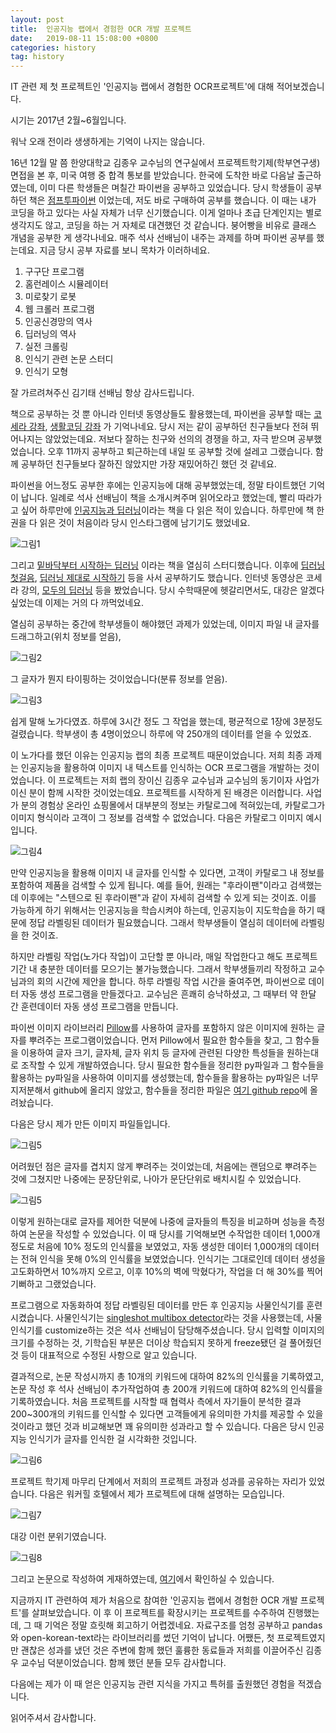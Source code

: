 ```yaml
---
layout: post
title:  인공지능 랩에서 경험한 OCR 개발 프로젝트
date:   2019-08-11 15:08:00 +0800
categories: history
tag: history
---
```


IT 관련 제 첫 프로젝트인 '인공지능 랩에서 경험한 OCR프로젝트'에 대해 적어보겠습니다. 

시기는 2017년 2월~6월입니다.

워낙 오래 전이라 생생하게는 기억이 나지는 않습니다. 

16년 12월 말 쯤 한양대학교 김종우 교수님의 연구실에서 프로젝트학기제(학부연구생) 면접을 본 후, 미국 여행 중 합격 통보를 받았습니다. 한국에 도착한 바로 다음날 출근하였는데, 이미 다른 학생들은 며칠간 파이썬을 공부하고 있었습니다. 당시 학생들이 공부하던 책은 [점프투파이썬](https://wikidocs.net/book/1) 이었는데, 저도 바로 구매하여 공부를 했습니다. 이 때는 내가 코딩을 하고 있다는 사실 자체가 너무 신기했습니다. 이게 얼마나 초급 단계인지는 별로 생각지도 않고, 코딩을 하는 거 자체로 대견했던 것 같습니다. 붕어빵을 비유로 클래스 개념을 공부한 게 생각나네요. 매주 석사 선배님이 내주는 과제를 하며 파이썬 공부를 했는데요. 지금 당시 공부 자료를 보니 목차가 이러하네요.

1. 구구단 프로그램
2. 홈런레이스 시뮬레이터
3. 미로찾기 로봇
4. 웹 크롤러 프로그램
5. 인공신경망의 역사
6. 딥러닝의 역사
7. 실전 크롤링
8. 인식기 관련 논문 스터디
9. 인식기 모형

잘 가르려쳐주신 김기태 선배님 항상 감사드립니다.

책으로 공부하는 것 뿐 아니라 인터넷 동영상들도 활용했는데, 파이썬을 공부할 때는 [코세라 강좌](https://www.coursera.org/learn/python?specialization=python), [생활코딩 강좌](https://www.opentutorials.org/course/1750) 가 기억나네요. 당시 저는 같이 공부하던 친구들보다 전혀 뛰어나지는 않았었는데요. 저보다 잘하는 친구와 선의의 경쟁을 하고, 자극 받으며 공부했었습니다. 오후 11까지 공부하고 퇴근하는데 내일 또 공부할 것에 설레고 그랬습니다. 함께 공부하던 친구들보다 잘하진 않았지만 가장 재밌어하긴 했던 것 같네요.

파이썬을 어느정도 공부한 후에는 인공지능에 대해 공부했었는데, 정말 타이트했던 기억이 납니다. 일례로 석사 선배님이 책을 소개시켜주며 읽어오라고 했었는데, 빨리 따라가고 싶어 하루만에 [인공지능과 딥러닝](https://book.naver.com/bookdb/book_detail.nhn?bid=9832011)이라는 책을 다 읽은 적이 있습니다. 하루만에 책 한권을 다 읽은 것이 처음이라 당시 인스타그램에 남기기도 했었네요.

![그림1](http://dl.dropbox.com/s/9kv1n136s5vlv4v/%EA%B7%B8%EB%A6%BC1.jpeg)

그리고 [밑바닥부터 시작하는 딥러닝](https://book.naver.com/bookdb/book_detail.nhn?bid=11492334) 이라는 책을 열심히 스터디했습니다. 이후에 [딥러닝 첫걸음](https://book.naver.com/bookdb/book_detail.nhn?bid=11477902), [딥러닝 제대로 시작하기](https://book.naver.com/bookdb/book_detail.nhn?bid=11134429) 등을 사서 공부하기도 했습니다. 인터넷 동영상은 코세라 강의, [모두의 딥러닝](https://hunkim.github.io/ml/) 등을 봤었습니다. 당시 수학때문에 헷갈리면서도, 대강은 알겠다 싶었는데 이제는 거의 다 까먹었네요.

열심히 공부하는 중간에 학부생들이 해야했던 과제가 있었는데, 이미지 파일 내 글자를 드래그하고(위치 정보를 얻음),

![그림2](http://dl.dropbox.com/s/qrztui559rbppve/%EA%B7%B8%EB%A6%BC1.png)

그 글자가 뭔지 타이핑하는 것이었습니다(분류 정보를 얻음).

![그림3](http://dl.dropbox.com/s/r2psppcua8b7fjv/%EA%B7%B8%EB%A6%BC2.png)

쉽게 말해 노가다였죠. 하루에 3시간 정도 그 작업을 했는데, 평균적으로 1장에 3분정도 걸렸습니다. 학부생이 총 4명이었으니 하루에 약 250개의 데이터를 얻을 수 있었죠.

이 노가다를 했던 이유는 인공지능 랩의 최종 프로젝트 때문이었습니다. 저희 최종 과제는 인공지능을 활용하여 이미지 내 텍스트를 인식하는 OCR 프로그램을 개발하는 것이었습니다. 이 프로젝트는 저희 랩의 장이신 김종우 교수님과 교수님의 동기이자 사업가이신 분이 함께 시작한 것이었는데요. 프로젝트를 시작하게 된 배경은 이러합니다. 사업가 분의 경험상 온라인 쇼핑몰에서 대부분의 정보는 카탈로그에 적혀있는데, 카탈로그가 이미지 형식이라 고객이 그 정보를 검색할 수 없었습니다. 다음은 카탈로그 이미지 예시입니다.

![그림4](http://dl.dropbox.com/s/zlh5ndp2og8jp9m/%EA%B7%B8%EB%A6%BC4.png)



 만약 인공지능을 활용해 이미지 내 글자를 인식할 수 있다면, 고객이 카탈로그 내 정보를 포함하여 제품을 검색할 수 있게 됩니다. 예를 들어, 원래는 "후라이팬"이라고 검색했는데 이후에는 "스텐으로 된 후라이팬"과 같이 자세히 검색할 수 있게 되는 것이죠. 이를 가능하게 하기 위해서는 인공지능을 학습시켜야 하는데, 인공지능이 지도학습을 하기 때문에 정답 라벨링된 데이터가 필요했습니다. 그래서 학부생들이 열심히 데이터에 라벨링을 한 것이죠.

하지만 라벨링 작업(노가다 작업)이 고단할 뿐 아니라, 매일 작업한다고 해도 프로젝트 기간 내 충분한 데이터를 모으기는 불가능했습니다. 그래서 학부생들끼리 작정하고 교수님과의 회의 시간에 제안을 합니다. 하루 라벨링 작업 시간을 줄여주면, 파이썬으로 데이터 자동 생성 프로그램을 만들겠다고. 교수님은 흔쾌히 승낙하셨고, 그 때부터 약 한달 간 훈련데이터 자동 생성 프로그램을 만듭니다.

파이썬 이미지 라이브러리 [Pillow](https://pillow.readthedocs.io/en/stable/)를 사용하여 글자를 포함하지 않은 이미지에 원하는 글자를 뿌려주는 프로그램이었습니다. 먼저 Pillow에서 필요한 함수들을 찾고, 그 함수들을 이용하여 글자 크기, 글자체, 글자 위치 등 글자에 관련된 다양한 특성들을 원하는대로 조작할 수 있게 개발하였습니다. 당시 필요한 함수들을 정리한 py파일과 그 함수들을 활용하는 py파일을 사용하여 이미지를 생성했는데, 함수들을 활용하는 py파일은 너무 지저분해서 github에 올리지 않았고, 함수들을 정리한 파일은 [여기 github repo](https://github.com/inDlife/DeepOCR_createtraingdata)에 올려놨습니다.

다음은 당시 제가 만든 이미지 파일들입니다.

![그림5](http://dl.dropbox.com/s/x5h6cdoh88ra4qo/%EA%B7%B8%EB%A6%BC3.png)

어려웠던 점은 글자를 겹치지 않게 뿌려주는 것이었는데, 처음에는 랜덤으로 뿌려주는 것에 그쳤지만 나중에는 문장단위로, 나아가 문단단위로 배치시킬 수 있었습니다.

![그림5](http://dl.dropbox.com/s/sth4i9iu068qe91/%EA%B7%B8%EB%A6%BC5.png)

이렇게 원하는대로 글자를 제어한 덕분에 나중에 글자들의 특징을 비교하며 성능을 측정하여 논문을 작성할 수 있었습니다. 이 때 당시를 기억해보면 수작업한 데이터 1,000개 정도로 처음에 10% 정도의 인식률을 보였었고, 자동 생성한 데이터 1,000개의 데이터는 전혀 인식을 못해 0%의 인식률을 보였었습니다. 인식기는 그대로인데 데이터 생성을 고도화하면서 10%까지 오르고, 이후  10%의 벽에 막혔다가, 작업을 더 해 30%를 찍어 기뻐하고 그랬었습니다.

프로그램으로 자동화하여 정답 라벨링된 데이터를 만든 후 인공지능 사물인식기를 훈련시켰습니다. 사물인식기는 [singleshot multibox detector](https://arxiv.org/abs/1512.02325)라는 것을 사용했는데, 사물인식기를 customize하는 것은 석사 선배님이 담당해주셨습니다. 당시 입력할 이미지의 크기를 수정하는 것, 기학습된 부분은 더이상 학습되지 못하게 freeze됐던 걸 풀어줬던 것 등이 대표적으로 수정된 사항으로 알고 있습니다.

결과적으로, 논문 작성시까지 총 10개의 키워드에 대하여 82%의 인식률을 기록하였고, 논문 작성 후 석사 선배님이 추가작업하여 총 200개 키워드에 대하여 82%의 인식률을 기록하였습니다. 처음 프로젝트를 시작할 때 협력사 측에서 자기들이 분석한 결과 200~300개의 키워드를 인식할 수 있다면 고객들에게 유의미한 가치를 제공할 수 있을 것이라고 했던 것과 비교해보면 꽤 유의미한 성과라고 할 수 있습니다. 다음은 당시 인공지능 인식기가 글자를 인식한 걸 시각화한 것입니다.

![그림6](http://dl.dropbox.com/s/afvg72qmxliolzx/%EA%B7%B8%EB%A6%BC6.png)



프로젝트 학기제 마무리 단계에서 저희의 프로젝트 과정과 성과를 공유하는 자리가 있었습니다. 다음은 워커힐 호텔에서 제가 프로젝트에 대해 설명하는 모습입니다.

![그림7](http://dl.dropbox.com/s/me27bij889gfht4/%EA%B7%B8%EB%A6%BC7.jpeg)



대강 이런 분위기였습니다.

![그림8](http://dl.dropbox.com/s/7c2op7amw6zjdvf/%EA%B7%B8%EB%A6%BC8.jpeg)



그리고 논문으로 작성하여 게재하였는데, [여기](http://www.riss.kr/link?id=A105233049)에서 확인하실 수 있습니다.

지금까지 IT 관련하여 제가 처음으로 참여한 '인공지능 랩에서 경험한 OCR 개발 프로젝트'를 살펴보았습니다. 이 후 이 프로젝트를 확장시키는 프로젝트를 수주하여 진행했는데, 그 때 기억은 정말 흐릿해 회고하기 어렵겠네요. 자료구조를 엄청 공부하고 pandas와 open-korean-text라는 라이브러리를 썼던 기억이 납니다. 어쨌든, 첫 프로젝트였지만 괜찮은 성과를 냈던 것은 주변에 함께 했던 훌륭한 동료들과 저희를 이끌어주신 김종우 교수님 덕분이었습니다. 함께 했던 분들 모두 감사합니다.

다음에는 제가 이 때 얻은 인공지능 관련 지식을 가지고 특허를 출원했던 경험을 적겠습니다.

읽어주셔서 감사합니다. 



